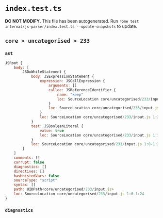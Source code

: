 # `index.test.ts`

**DO NOT MODIFY**. This file has been autogenerated. Run `rome test internal/js-parser/index.test.ts --update-snapshots` to update.

## `core > uncategorised > 233`

### `ast`

```javascript
JSRoot {
	body: [
		JSDoWhileStatement {
			body: JSExpressionStatement {
				expression: JSCallExpression {
					arguments: []
					callee: JSReferenceIdentifier {
						name: "keep"
						loc: SourceLocation core/uncategorised/233/input.js 1:3-1:7 (keep)
					}
					loc: SourceLocation core/uncategorised/233/input.js 1:3-1:9
				}
				loc: SourceLocation core/uncategorised/233/input.js 1:3-1:10
			}
			test: JSBooleanLiteral {
				value: true
				loc: SourceLocation core/uncategorised/233/input.js 1:18-1:22
			}
			loc: SourceLocation core/uncategorised/233/input.js 1:0-1:24
		}
	]
	comments: []
	corrupt: false
	diagnostics: []
	directives: []
	hasHoistedVars: false
	sourceType: "script"
	syntax: []
	path: UIDPath<core/uncategorised/233/input.js>
	loc: SourceLocation core/uncategorised/233/input.js 1:0-1:24
}
```

### `diagnostics`

```

```
